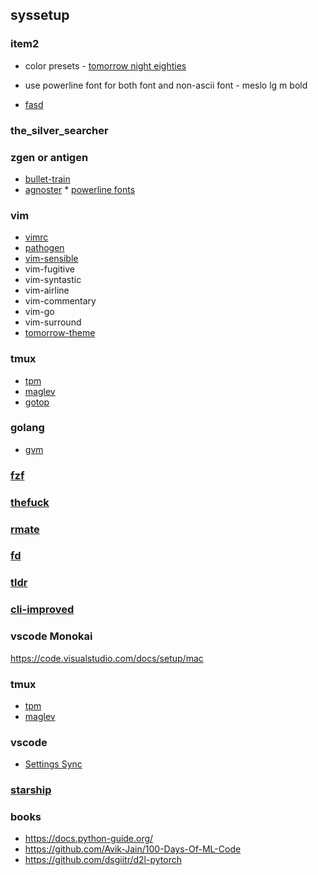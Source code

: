 ## syssetup

### item2

- color presets - [tomorrow night eighties](https://github.com/chriskempson/tomorrow-theme/tree/master/iTerm2)
- use powerline font for both font and non-ascii font - meslo lg m bold

- [fasd](https://github.com/clvv/fasd)

### the_silver_searcher

### zgen or antigen

- [bullet-train](https://github.com/caiogondim/bullet-train.zsh)
- [agnoster](https://github.com/nvbn/thefuck) \* [powerline fonts](https://github.com/powerline/fonts)

### vim

- [vimrc](https://github.com/amix/vimrc)
- [pathogen](https://github.com/tpope/vim-pathogen)
- [vim-sensible](https://github.com/tpope/vim-sensible)
- vim-fugitive
- vim-syntastic
- vim-airline
- vim-commentary
- vim-go
- vim-surround
- [tomorrow-theme](https://github.com/chriskempson/tomorrow-theme)

### tmux

- [tpm](https://github.com/tmux-plugins/tpm)
- [maglev](https://github.com/caiogondim/maglev)
- [gotop](https://github.com/cjbassi/gotop)

### golang

- [gvm](https://github.com/moovweb/gvm)

### [fzf](https://github.com/junegunn/fzf)

### [thefuck](https://github.com/nvbn/thefuck)

### [rmate](https://github.com/rafaelmaiolla/remote-vscode)

### [fd](https://github.com/sharkdp/fd/)

### [tldr](https://tldr.sh/)

### [cli-improved](https://remysharp.com/2018/08/23/cli-improved)

### vscode Monokai

https://code.visualstudio.com/docs/setup/mac

### tmux

- [tpm](https://github.com/tmux-plugins/tpm)
- [maglev](https://github.com/caiogondim/maglev)

### vscode

- [Settings Sync](https://marketplace.visualstudio.com/items?itemName=Shan.code-settings-sync)

### [starship](https://starship.rs/)

### books

- https://docs.python-guide.org/
- https://github.com/Avik-Jain/100-Days-Of-ML-Code
- https://github.com/dsgiitr/d2l-pytorch
